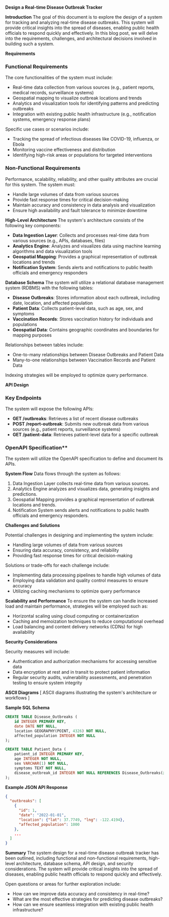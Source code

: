 **Design a Real-time Disease Outbreak Tracker**

**Introduction**
The goal of this document is to explore the design of a system for tracking and analyzing real-time disease outbreaks. This system will provide critical insights into the spread of diseases, enabling public health officials to respond quickly and effectively. In this blog post, we will delve into the requirements, challenges, and architectural decisions involved in building such a system.

**Requirements**

### Functional Requirements

The core functionalities of the system must include:

* Real-time data collection from various sources (e.g., patient reports, medical records, surveillance systems)
* Geospatial mapping to visualize outbreak locations and trends
* Analytics and visualization tools for identifying patterns and predicting outbreaks
* Integration with existing public health infrastructure (e.g., notification systems, emergency response plans)

Specific use cases or scenarios include:

* Tracking the spread of infectious diseases like COVID-19, influenza, or Ebola
* Monitoring vaccine effectiveness and distribution
* Identifying high-risk areas or populations for targeted interventions

### Non-Functional Requirements

Performance, scalability, reliability, and other quality attributes are crucial for this system. The system must:

* Handle large volumes of data from various sources
* Provide fast response times for critical decision-making
* Maintain accuracy and consistency in data analysis and visualization
* Ensure high availability and fault tolerance to minimize downtime

**High-Level Architecture**
The system's architecture consists of the following key components:

* **Data Ingestion Layer**: Collects and processes real-time data from various sources (e.g., APIs, databases, files)
* **Analytics Engine**: Analyzes and visualizes data using machine learning algorithms and data visualization tools
* **Geospatial Mapping**: Provides a graphical representation of outbreak locations and trends
* **Notification System**: Sends alerts and notifications to public health officials and emergency responders

**Database Schema**
The system will utilize a relational database management system (RDBMS) with the following tables:

* **Disease Outbreaks**: Stores information about each outbreak, including date, location, and affected population
* **Patient Data**: Collects patient-level data, such as age, sex, and symptoms
* **Vaccination Records**: Stores vaccination history for individuals and populations
* **Geospatial Data**: Contains geographic coordinates and boundaries for mapping purposes

Relationships between tables include:

* One-to-many relationships between Disease Outbreaks and Patient Data
* Many-to-one relationships between Vaccination Records and Patient Data

Indexing strategies will be employed to optimize query performance.

**API Design**

### Key Endpoints

The system will expose the following APIs:

* **GET /outbreaks**: Retrieves a list of recent disease outbreaks
* **POST /report-outbreak**: Submits new outbreak data from various sources (e.g., patient reports, surveillance systems)
* **GET /patient-data**: Retrieves patient-level data for a specific outbreak

### OpenAPI Specification**
The system will utilize the OpenAPI specification to define and document its APIs.

**System Flow**
Data flows through the system as follows:

1. Data Ingestion Layer collects real-time data from various sources.
2. Analytics Engine analyzes and visualizes data, generating insights and predictions.
3. Geospatial Mapping provides a graphical representation of outbreak locations and trends.
4. Notification System sends alerts and notifications to public health officials and emergency responders.

**Challenges and Solutions**

Potential challenges in designing and implementing the system include:

* Handling large volumes of data from various sources
* Ensuring data accuracy, consistency, and reliability
* Providing fast response times for critical decision-making

Solutions or trade-offs for each challenge include:

* Implementing data processing pipelines to handle high volumes of data
* Employing data validation and quality control measures to ensure accuracy
* Utilizing caching mechanisms to optimize query performance

**Scalability and Performance**
To ensure the system can handle increased load and maintain performance, strategies will be employed such as:

* Horizontal scaling using cloud computing or containerization
* Caching and memoization techniques to reduce computational overhead
* Load balancing and content delivery networks (CDNs) for high availability

**Security Considerations**

Security measures will include:

* Authentication and authorization mechanisms for accessing sensitive data
* Data encryption at rest and in transit to protect patient information
* Regular security audits, vulnerability assessments, and penetration testing to ensure system integrity

**ASCII Diagrams**
[ ASCII diagrams illustrating the system's architecture or workflows ]

**Sample SQL Schema**
```sql
CREATE TABLE Disease_Outbreaks (
    id INTEGER PRIMARY KEY,
    date DATE NOT NULL,
    location GEOGRAPHY(POINT, 4326) NOT NULL,
    affected_population INTEGER NOT NULL
);

CREATE TABLE Patient_Data (
    patient_id INTEGER PRIMARY KEY,
    age INTEGER NOT NULL,
    sex VARCHAR(1) NOT NULL,
    symptoms TEXT NOT NULL,
    disease_outbreak_id INTEGER NOT NULL REFERENCES Disease_Outbreaks(id)
);
```

**Example JSON API Response**
```json
{
  "outbreaks": [
    {
      "id": 1,
      "date": "2022-01-01",
      "location": {"lat": 37.7749, "lng": -122.4194},
      "affected_population": 1000
    },
    ...
  ]
}
```

**Summary**
The system design for a real-time disease outbreak tracker has been outlined, including functional and non-functional requirements, high-level architecture, database schema, API design, and security considerations. The system will provide critical insights into the spread of diseases, enabling public health officials to respond quickly and effectively.

Open questions or areas for further exploration include:

* How can we improve data accuracy and consistency in real-time?
* What are the most effective strategies for predicting disease outbreaks?
* How can we ensure seamless integration with existing public health infrastructure?